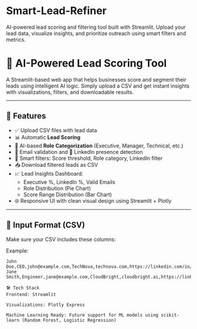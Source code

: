 # Smart-Lead-Refiner
AI-powered lead scoring and filtering tool built with Streamlit. Upload your lead data, visualize insights, and prioritize outreach using smart filters and metrics.
# 🚀 AI-Powered Lead Scoring Tool

A Streamlit-based web app that helps businesses score and segment their leads using intelligent AI logic. Simply upload a CSV and get instant insights with visualizations, filters, and downloadable results.

---

## 📌 Features

- ✅ Upload CSV files with lead data
- 📊 Automatic **Lead Scoring**
- 🧠 AI-based **Role Categorization** (Executive, Manager, Technical, etc.)
- 📧 Email validation and 🔗 LinkedIn presence detection
- 🎯 Smart filters: Score threshold, Role category, LinkedIn filter
- 📥 Download filtered leads as CSV
- 📈 Lead Insights Dashboard:
  - Executive %, LinkedIn %, Valid Emails
  - Role Distribution (Pie Chart)
  - Score Range Distribution (Bar Chart)
- 🌐 Responsive UI with clean visual design using Streamlit + Plotly

---

## 📂 Input Format (CSV)

Make sure your CSV includes these columns:

Example:
```csv
John Doe,CEO,john@example.com,TechNova,technova.com,https://linkedin.com/in/johndoe
Jane Smith,Engineer,jane@example.com,CloudBright,cloudbright.ai,https://linkedin.com/in/janesmith

🛠️ Tech Stack
Frontend: Streamlit

Visualizations: Plotly Express

Machine Learning Ready: Future support for ML models using scikit-learn (Random Forest, Logistic Regression)
